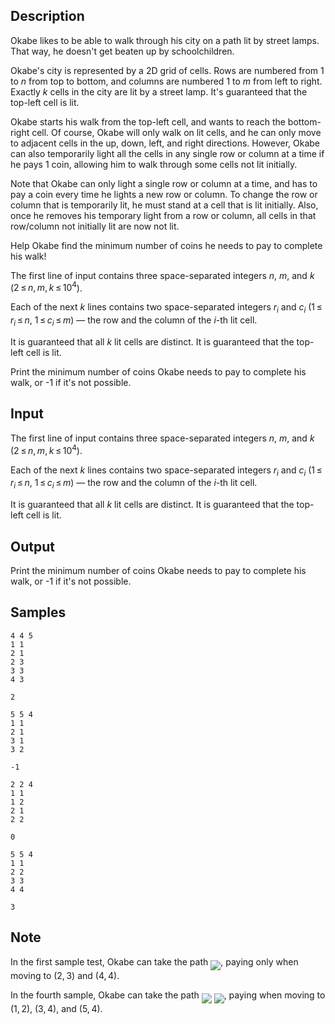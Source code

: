 ## Description

<div><p>Okabe likes to be able to walk through his city on a path lit by street lamps. That way, he doesn't get beaten up by schoolchildren.</p><p>Okabe's city is represented by a 2D grid of cells. Rows are numbered from <span class="tex-span">1</span> to <span class="tex-span"><i>n</i></span> from top to bottom, and columns are numbered <span class="tex-span">1</span> to <span class="tex-span"><i>m</i></span> from left to right. Exactly <span class="tex-span"><i>k</i></span> cells in the city are lit by a street lamp. It's guaranteed that the top-left cell is lit.</p><p>Okabe starts his walk from the top-left cell, and wants to reach the bottom-right cell. Of course, Okabe will only walk on lit cells, and he can only move to adjacent cells in the up, down, left, and right directions. However, Okabe can also temporarily light all the cells in any single row or column at a time if he pays <span class="tex-span">1</span> coin, allowing him to walk through some cells not lit initially. </p><p>Note that Okabe can only light a single row or column at a time, and has to pay a coin every time he lights a new row or column. To change the row or column that is temporarily lit, he must stand at a cell that is lit initially. Also, once he removes his temporary light from a row or column, all cells in that row/column not initially lit are now not lit.</p><p>Help Okabe find the minimum number of coins he needs to pay to complete his walk!</p></div><div class="input-specification"><p>The first line of input contains three space-separated integers <span class="tex-span"><i>n</i></span>, <span class="tex-span"><i>m</i></span>, and <span class="tex-span"><i>k</i></span> (<span class="tex-span">2 ≤ <i>n</i>, <i>m</i>, <i>k</i> ≤ 10<sup class="upper-index">4</sup></span>).</p><p>Each of the next <span class="tex-span"><i>k</i></span> lines contains two space-separated integers <span class="tex-span"><i>r</i><sub class="lower-index"><i>i</i></sub></span> and <span class="tex-span"><i>c</i><sub class="lower-index"><i>i</i></sub></span> (<span class="tex-span">1 ≤ <i>r</i><sub class="lower-index"><i>i</i></sub> ≤ <i>n</i></span>, <span class="tex-span">1 ≤ <i>c</i><sub class="lower-index"><i>i</i></sub> ≤ <i>m</i></span>)&nbsp;— the row and the column of the <span class="tex-span"><i>i</i></span>-th lit cell.</p><p>It is guaranteed that all <span class="tex-span"><i>k</i></span> lit cells are distinct. It is guaranteed that the top-left cell is lit.</p></div><div class="output-specification"><p>Print the minimum number of coins Okabe needs to pay to complete his walk, or <span class="tex-font-style-tt">-1</span> if it's not possible.</p></div>

## Input

<p>The first line of input contains three space-separated integers <span class="tex-span"><i>n</i></span>, <span class="tex-span"><i>m</i></span>, and <span class="tex-span"><i>k</i></span> (<span class="tex-span">2 ≤ <i>n</i>, <i>m</i>, <i>k</i> ≤ 10<sup class="upper-index">4</sup></span>).</p><p>Each of the next <span class="tex-span"><i>k</i></span> lines contains two space-separated integers <span class="tex-span"><i>r</i><sub class="lower-index"><i>i</i></sub></span> and <span class="tex-span"><i>c</i><sub class="lower-index"><i>i</i></sub></span> (<span class="tex-span">1 ≤ <i>r</i><sub class="lower-index"><i>i</i></sub> ≤ <i>n</i></span>, <span class="tex-span">1 ≤ <i>c</i><sub class="lower-index"><i>i</i></sub> ≤ <i>m</i></span>)&nbsp;— the row and the column of the <span class="tex-span"><i>i</i></span>-th lit cell.</p><p>It is guaranteed that all <span class="tex-span"><i>k</i></span> lit cells are distinct. It is guaranteed that the top-left cell is lit.</p>

## Output

<p>Print the minimum number of coins Okabe needs to pay to complete his walk, or <span class="tex-font-style-tt">-1</span> if it's not possible.</p>

## Samples

```input1
4 4 5
1 1
2 1
2 3
3 3
4 3

```

```output1
2

```






```input2
5 5 4
1 1
2 1
3 1
3 2

```

```output2
-1

```






```input3
2 2 4
1 1
1 2
2 1
2 2

```

```output3
0

```






```input4
5 5 4
1 1
2 2
3 3
4 4

```

```output4
3

```




## Note

<p>In the first sample test, Okabe can take the path <img align="middle" class="tex-formula" src="./28607/file/qNdWY306.png" style="max-width: 100.0%;max-height: 100.0%;">, paying only when moving to <span class="tex-span">(2, 3)</span> and <span class="tex-span">(4, 4)</span>.</p><p>In the fourth sample, Okabe can take the path <img align="middle" class="tex-formula" src="./28607/file/AGZD3fQQ.png" style="max-width: 100.0%;max-height: 100.0%;"> <img align="middle" class="tex-formula" src="./28607/file/dHeEZarC.png" style="max-width: 100.0%;max-height: 100.0%;">, paying when moving to <span class="tex-span">(1, 2)</span>, <span class="tex-span">(3, 4)</span>, and <span class="tex-span">(5, 4)</span>.</p>
